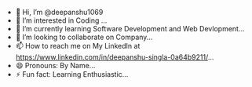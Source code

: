 - 👋 Hi, I’m @deepanshu1069
- 👀 I’m interested in Coding ...
- 🌱 I’m currently learning Software Development and Web Devlopment...
- 💞️ I’m looking to collaborate on Company...
- 📫 How to reach me on My LinkedIn at https://www.linkedin.com/in/deepanshu-singla-0a64b9211/...
- 😄 Pronouns: By Name...
- ⚡ Fun fact: Learning Enthusiastic...

<!---
deepanshu1069/deepanshu1069 is a ✨ special ✨ repository because its `README.md` (this file) appears on your GitHub profile.
You can click the Preview link to take a look at your changes.
--->

